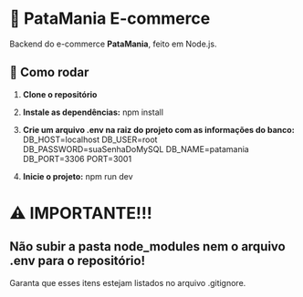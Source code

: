 # 🐾 PataMania E-commerce

Backend do e-commerce **PataMania**, feito em Node.js.

## 🚀 Como rodar

1. **Clone o repositório**
   
2. **Instale as dependências:**
   npm install

3. **Crie um arquivo .env na raiz do projeto com as informações do banco:**
  DB_HOST=localhost
  DB_USER=root
  DB_PASSWORD=suaSenhaDoMySQL
  DB_NAME=patamania
  DB_PORT=3306
  PORT=3001

3. **Inicie o projeto:**
   npm run dev


# ⚠️ IMPORTANTE!!!
## Não subir a pasta node_modules nem o arquivo .env para o repositório!
Garanta que esses itens estejam listados no arquivo .gitignore.


